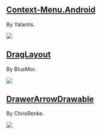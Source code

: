 
## [Context-Menu.Android](https://github.com/Yalantis/Context-Menu.Android)

By Yalantis.
  
![](https://camo.githubusercontent.com/46c15734b552ce3afefa7efd1518909046b4677e/68747470733a2f2f6431337961637572716a676172612e636c6f756466726f6e742e6e65742f75736572732f3132353035362f73637265656e73686f74732f313738353237342f39396d696c65732d70726f66696c652d6c696768745f312d312d342e676966)
  
## [DragLayout](https://github.com/BlueMor/DragLayout)

By BlueMor.

![](https://github.com/BlueMor/DragLayout/raw/master/screenshots/123.gif)

## [DrawerArrowDrawable](https://github.com/ChrisRenke/DrawerArrowDrawable)

By ChrisRenke.

![](https://camo.githubusercontent.com/8f5ee2581e081729156c30ec506c4b70dc1eccb3/687474703a2f2f636872697372656e6b652e636f6d2f6173736574732f696e6c696e655f6472617765726172726f776472617761626c655f73616d706c652e676966)
  
  
